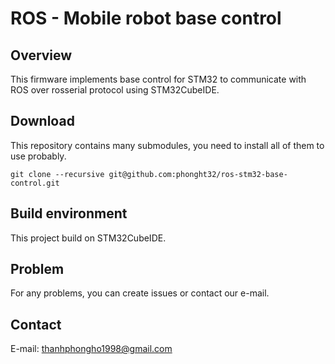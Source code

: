 # ROS - Mobile robot base control
## Overview

This firmware implements base control for STM32 to communicate with ROS over rosserial protocol using STM32CubeIDE.

## Download

This repository contains many submodules, you need to install all of them to use probably.

```
git clone --recursive git@github.com:phonght32/ros-stm32-base-control.git
```

## Build environment

This project build on STM32CubeIDE.

## Problem

For any problems, you can create issues or contact our e-mail.

## Contact 

E-mail: thanhphongho1998@gmail.com 